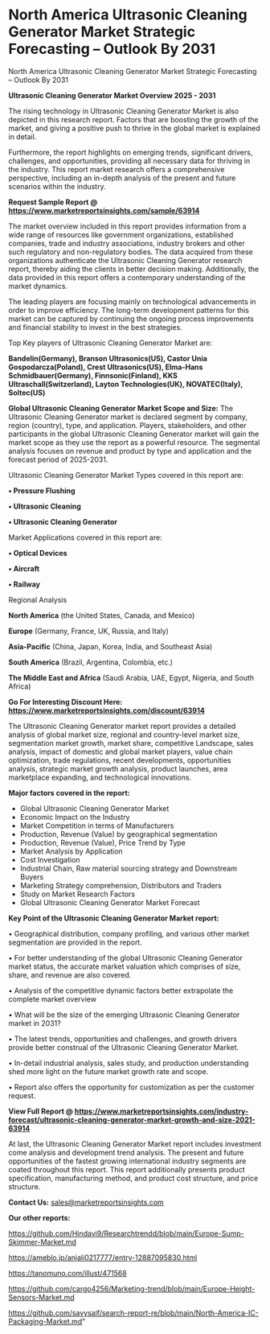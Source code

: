 # North America Ultrasonic Cleaning Generator Market Strategic Forecasting – Outlook By 2031
North America Ultrasonic Cleaning Generator Market Strategic Forecasting – Outlook By 2031

<Strong> Ultrasonic Cleaning Generator Market Overview 2025 - 2031</strong>

The rising technology in Ultrasonic Cleaning Generator Market is also depicted in this research report. Factors that are boosting the growth of the market, and giving a positive push to thrive in the global market is explained in detail.

Furthermore, the report highlights on emerging trends, significant drivers, challenges, and opportunities, providing all necessary data for thriving in the industry. This report market research offers a comprehensive perspective, including an in-depth analysis of the present and future scenarios within the industry.

<strong>Request Sample Report @ <a href=https://www.marketreportsinsights.com/sample/63914>https://www.marketreportsinsights.com/sample/63914</a></strong>

The market overview included in this report provides information from a wide range of resources like government organizations, established companies, trade and industry associations, industry brokers and other such regulatory and non-regulatory bodies. The data acquired from these organizations authenticate the Ultrasonic Cleaning Generator research report, thereby aiding the clients in better decision making. Additionally, the data provided in this report offers a contemporary understanding of the market dynamics.

The leading players are focusing mainly on technological advancements in order to improve efficiency. The long-term development patterns for this market can be captured by continuing the ongoing process improvements and financial stability to invest in the best strategies.

Top Key players of Ultrasonic Cleaning Generator Market are:

<strong>Bandelin(Germany), Branson Ultrasonics(US), Castor Unia Gospodarcza(Poland), Crest Ultrasonics(US), Elma-Hans Schmidbauer(Germany), Finnsonic(Finland), KKS Ultraschall(Switzerland), Layton Technologies(UK), NOVATEC(Italy), Soltec(US)</strong>

<strong><b>Global Ultrasonic Cleaning Generator Market Scope and Size:</b></strong>
The Ultrasonic Cleaning Generator market is declared segment by company, region (country), type, and application. Players, stakeholders, and other participants in the global Ultrasonic Cleaning Generator market will gain the market scope as they use the report as a powerful resource. The segmental analysis focuses on revenue and product by type and application and the forecast period of 2025-2031.

Ultrasonic Cleaning Generator Market Types covered in this report are:

<strong>• Pressure Flushing

• Ultrasonic Cleaning

• Ultrasonic Cleaning Generator</strong>

Market Applications covered in this report are:

<strong>• Optical Devices

• Aircraft

• Railway</strong> 

Regional Analysis

<strong>North America</strong> (the United States, Canada, and Mexico)

<strong>Europe</strong> (Germany, France, UK, Russia, and Italy)

<strong>Asia-Pacific</strong> (China, Japan, Korea, India, and Southeast Asia)

<strong>South America</strong> (Brazil, Argentina, Colombia, etc.)

<strong>The Middle East and Africa</strong> (Saudi Arabia, UAE, Egypt, Nigeria, and South Africa)

<strong>Go For Interesting Discount Here: <a href=https://www.marketreportsinsights.com/discount/63914>https://www.marketreportsinsights.com/discount/63914</a></strong>

The Ultrasonic Cleaning Generator market report provides a detailed analysis of global market size, regional and country-level market size, segmentation market growth, market share, competitive Landscape, sales analysis, impact of domestic and global market players, value chain optimization, trade regulations, recent developments, opportunities analysis, strategic market growth analysis, product launches, area marketplace expanding, and technological innovations.

<strong><b>Major factors covered in the report:</b></strong>
<ul>
  <li>Global Ultrasonic Cleaning Generator Market </li>
  <li>Economic Impact on the Industry</li>
  <li>Market Competition in terms of Manufacturers</li>
  <li>Production, Revenue (Value) by geographical segmentation</li>
  <li>Production, Revenue (Value), Price Trend by Type</li>
  <li>Market Analysis by Application</li>
  <li>Cost Investigation</li>
  <li>Industrial Chain, Raw material sourcing strategy and Downstream Buyers</li>
  <li>Marketing Strategy comprehension, Distributors and Traders</li>
  <li>Study on Market Research Factors</li>
  <li>Global Ultrasonic Cleaning Generator Market Forecast</li>
</ul>

<strong><b>Key Point of the Ultrasonic Cleaning Generator Market report:</b></strong>

• Geographical distribution, company profiling, and various other market segmentation are provided in the report.

• For better understanding of the global Ultrasonic Cleaning Generator market status, the accurate market valuation which comprises of size, share, and revenue are also covered.

• Analysis of the competitive dynamic factors better extrapolate the complete market overview

• What will be the size of the emerging Ultrasonic Cleaning Generator market in 2031?

• The latest trends, opportunities and challenges, and growth drivers provide better construal of the Ultrasonic Cleaning Generator Market.

• In-detail industrial analysis, sales study, and production understanding shed more light on the future market growth rate and scope.

• Report also offers the opportunity for customization as per the customer request.

<strong><b>View Full Report @ <a href=https://www.marketreportsinsights.com/industry-forecast/ultrasonic-cleaning-generator-market-growth-and-size-2021-63914>https://www.marketreportsinsights.com/industry-forecast/ultrasonic-cleaning-generator-market-growth-and-size-2021-63914</a></b></strong>


At last, the Ultrasonic Cleaning Generator Market report includes investment come analysis and development trend analysis. The present and future opportunities of the fastest growing international industry segments are coated throughout this report. This report additionally presents product specification, manufacturing method, and product cost structure, and price structure.

<strong>Contact Us:</strong>
sales@marketreportsinsights.com

<strong>Our other reports:</strong>

<a href=https://github.com/Hindavi9/Researchtrendd/blob/main/Europe-Sump-Skimmer-Market.md>https://github.com/Hindavi9/Researchtrendd/blob/main/Europe-Sump-Skimmer-Market.md</a>

<a href=https://ameblo.jp/anjali0217777/entry-12887095830.html>https://ameblo.jp/anjali0217777/entry-12887095830.html</a>

<a href=https://tanomuno.com/illust/471568>https://tanomuno.com/illust/471568</a>

<a href=https://github.com/cargo4256/Marketing-trend/blob/main/Europe-Height-Sensors-Market.md>https://github.com/cargo4256/Marketing-trend/blob/main/Europe-Height-Sensors-Market.md</a>

<a href=https://github.com/sayysaif/search-report-re/blob/main/North-America-IC-Packaging-Market.md>https://github.com/sayysaif/search-report-re/blob/main/North-America-IC-Packaging-Market.md</a>"
